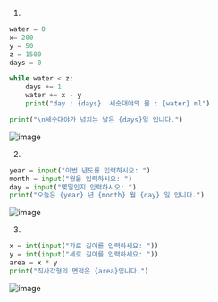 1.
```py
water = 0
x= 200  
y = 50  
z = 1500  
days = 0 

while water < z:
    days += 1
    water += x - y
    print("day : {days}  세숫대야의 물 : {water} ml")

print("\n세숫대야가 넘치는 날은 {days}일 입니다.")
```





![image](https://github.com/gnbhub/20232_Python_Basic/assets/144766121/b79324a3-c61f-4944-9bea-de226f8335f1)




2.
```py
year = input("이번 년도를 입력하시오: ")
month = input("월을 입력하시오: ")
day = input("몇일인지 입력하시오: ")
print("오늘은 {year} 년 {month} 월 {day} 일 입니다.")
```


![image](https://github.com/gnbhub/20232_Python_Basic/assets/144766121/8464793f-4663-41fe-ac1b-a158e0a49eee)



3.
```py
x = int(input("가로 길이를 입력하세요: "))
y = int(input("세로 길이를 입력하세요: "))
area = x * y
print("직사각형의 면적은 {area}입니다.")
```


![image](https://github.com/gnbhub/20232_Python_Basic/assets/144766121/51b7fdf3-3739-4f7d-9f21-a7fbed87d6ea)





